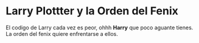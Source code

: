 # Larry Plottter y la Orden del Fenix

El codigo de Larry cada vez es peor, ohhh **Harry** que poco aguante tienes.
La orden del fenix quiere enfrentarse a ellos.